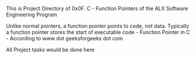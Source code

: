 This is Project Directory of 0x0F. C - Function Pointers of the ALX Software Engineering Program

Unlike normal pointers, a function pointer points to code, not data. Typically a function pointer stores the start of executable code - Function Pointer in C - According to www dot geeksforgeeks dot com

All Project tasks would be done here
